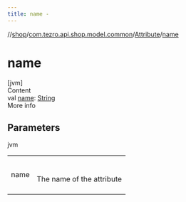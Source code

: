 ```yaml
---
title: name -
---
```

//[shop](../../../index.md)/[com.tezro.api.shop.model.common](../index.md)/[Attribute](index.md)/[name](name.md)



# name  
[jvm]  
Content  
val [name](name.md): [String](https://kotlinlang.org/api/latest/jvm/stdlib/kotlin/-string/index.html)  
More info  


## Parameters  
  
jvm  
  
| | |
|---|---|
| <a name="com.tezro.api.shop.model.common/Attribute/name/#/PointingToDeclaration/"></a>name| <a name="com.tezro.api.shop.model.common/Attribute/name/#/PointingToDeclaration/"></a><br><br>The name of the attribute<br><br>|
  
  



